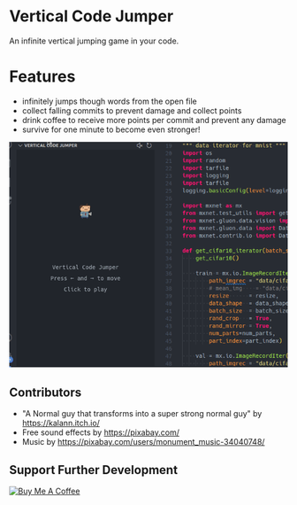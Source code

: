 # Vertical Code Jumper

An infinite vertical jumping game in your code.

# Features
- infinitely jumps though words from the open file
- collect falling commits to prevent damage and collect points
- drink coffee to receive more points per commit and prevent any damage
- survive for one minute to become even stronger!

![Current File](/demo/demo.gif "Vertical Code Jumper")

## Contributors
- "A Normal guy that transforms into a super strong normal guy" by https://kalann.itch.io/
- Free sound effects by https://pixabay.com/
- Music by https://pixabay.com/users/monument_music-34040748/

## Support Further Development

<a href="https://www.buymeacoffee.com/aignatev" target="_blank"><img src="https://cdn.buymeacoffee.com/buttons/v2/default-yellow.png" alt="Buy Me A Coffee" height="60" width="217"></a>

